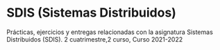 # SDIS (Sistemas Distribuidos)
Prácticas, ejercicios y entregas relacionadas con la asignatura Sistemas Distribuidos (SDIS). 2 cuatrimestre,2 curso, Curso 2021-2022
